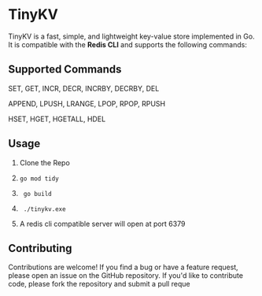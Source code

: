 # TinyKV

TinyKV is a fast, simple, and lightweight key-value store implemented in Go. It is compatible with the **Redis CLI** and supports the following commands:

## Supported Commands
SET, GET, INCR, DECR, INCRBY, DECRBY, DEL

APPEND, LPUSH, LRANGE, LPOP, RPOP, RPUSH

HSET, HGET, HGETALL, HDEL

## Usage 

1. Clone the Repo
2. 
    ``` 
    go mod tidy 
    ```
3. ```
    go build 
    ```
4. ```
    ./tinykv.exe
    ```
5. A redis cli compatible server will open at port 6379

## Contributing

Contributions are welcome! If you find a bug or have a feature request, please open an issue on the GitHub repository. If you'd like to contribute code, please fork the repository and submit a pull reque
